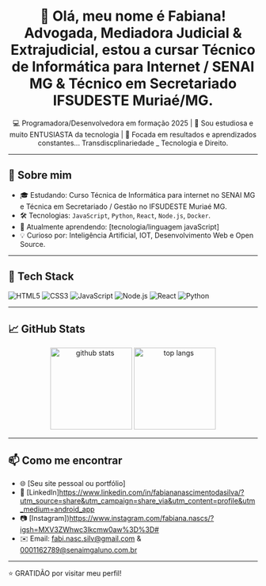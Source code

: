 <h1 align="center">👋 Olá, meu nome é  Fabiana! Advogada, Mediadora Judicial & Extrajudicial, estou a cursar Técnico de Informática para Internet / SENAI MG & Técnico em Secretariado IFSUDESTE Muriaé/MG.</h1>

<p align="center">
  💻 Programadora/Desenvolvedora em formação 2025 | 🚀 Sou estudiosa e muito ENTUSIASTA da tecnologia | 🎯 Focada em resultados e aprendizados constantes... Transdiscplinariedade _ Tecnologia e Direito.
</p>

---

## 🚀 Sobre mim

- 🎓 Estudando: Curso Técnica de Informática para internet no SENAI MG e Técnica em Secretariado / Gestão no IFSUDESTE Muriaé MG.
- 🛠️ Tecnologias: `JavaScript`, `Python`, `React`, `Node.js`, `Docker`.
- 🌱 Atualmente aprendendo: [tecnologia/linguagem javaScript]
- 💡 Curioso por: Inteligência Artificial, IOT, Desenvolvimento Web e Open Source.

---

## 🧰 Tech Stack

![HTML5](https://img.shields.io/badge/-HTML5-E34F26?style=flat&logo=html5&logoColor=white)
![CSS3](https://img.shields.io/badge/-CSS3-1572B6?style=flat&logo=css3&logoColor=white)
![JavaScript](https://img.shields.io/badge/-JavaScript-F7DF1E?style=flat&logo=javascript&logoColor=black)
![Node.js](https://img.shields.io/badge/-Node.js-339933?style=flat&logo=node.js&logoColor=white)
![React](https://img.shields.io/badge/-React-61DAFB?style=flat&logo=react&logoColor=black)
![Python](https://img.shields.io/badge/-Python-3776AB?style=flat&logo=python&logoColor=white)

---

## 📈 GitHub Stats

<p align="center">
  <img src="https://github-readme-stats.vercel.app/api?username=SEU-USUARIO&show_icons=true&theme=radical" alt="github stats" height="165">
  <img src="https://github-readme-stats.vercel.app/api/top-langs/?username=SEU-USUARIO&layout=compact&theme=radical" alt="top langs" height="165">
</p>

---

## 📫 Como me encontrar

- 🌐 [Seu site pessoal ou portfólio]
- 💼 [LinkedIn]https://www.linkedin.com/in/fabiananascimentodasilva/?utm_source=share&utm_campaign=share_via&utm_content=profile&utm_medium=android_app
- 📷 [Instagram])https://www.instagram.com/fabiana.nascs/?igsh=MXV3ZWhwc3lkcmw0aw%3D%3D#
- ✉️ Email: fabi.nasc.silv@gmail.com & 0001162789@senaimgaluno.com.br

---
⭐️ GRATIDÃO por visitar meu perfil!


